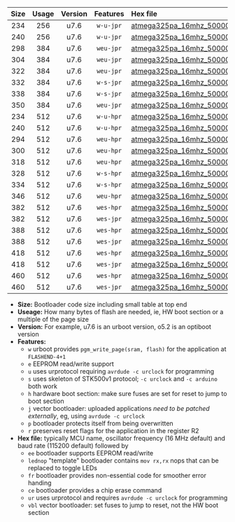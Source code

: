 |Size|Usage|Version|Features|Hex file|
|:-:|:-:|:-:|:-:|:--|
|234|256|u7.6|`w-u-jpr`|[atmega325pa_16mhz_500000bps_ur_vbl.hex](https://raw.githubusercontent.com/stefanrueger/urboot/main/atmega325pa_16mhz_500000bps_ur_vbl.hex)|
|240|256|u7.6|`w-u-jpr`|[atmega325pa_16mhz_500000bps_lednop_ur_vbl.hex](https://raw.githubusercontent.com/stefanrueger/urboot/main/atmega325pa_16mhz_500000bps_lednop_ur_vbl.hex)|
|298|384|u7.6|`weu-jpr`|[atmega325pa_16mhz_500000bps_ee_ur_vbl.hex](https://raw.githubusercontent.com/stefanrueger/urboot/main/atmega325pa_16mhz_500000bps_ee_ur_vbl.hex)|
|304|384|u7.6|`weu-jpr`|[atmega325pa_16mhz_500000bps_ee_lednop_ur_vbl.hex](https://raw.githubusercontent.com/stefanrueger/urboot/main/atmega325pa_16mhz_500000bps_ee_lednop_ur_vbl.hex)|
|322|384|u7.6|`weu-jpr`|[atmega325pa_16mhz_500000bps_ee_lednop_fr_ur_vbl.hex](https://raw.githubusercontent.com/stefanrueger/urboot/main/atmega325pa_16mhz_500000bps_ee_lednop_fr_ur_vbl.hex)|
|332|384|u7.6|`w-s-jpr`|[atmega325pa_16mhz_500000bps_vbl.hex](https://raw.githubusercontent.com/stefanrueger/urboot/main/atmega325pa_16mhz_500000bps_vbl.hex)|
|338|384|u7.6|`w-s-jpr`|[atmega325pa_16mhz_500000bps_lednop_vbl.hex](https://raw.githubusercontent.com/stefanrueger/urboot/main/atmega325pa_16mhz_500000bps_lednop_vbl.hex)|
|350|384|u7.6|`weu-jpr`|[atmega325pa_16mhz_500000bps_ee_lednop_fr_ce_ur_vbl.hex](https://raw.githubusercontent.com/stefanrueger/urboot/main/atmega325pa_16mhz_500000bps_ee_lednop_fr_ce_ur_vbl.hex)|
|234|512|u7.6|`w-u-hpr`|[atmega325pa_16mhz_500000bps_ur.hex](https://raw.githubusercontent.com/stefanrueger/urboot/main/atmega325pa_16mhz_500000bps_ur.hex)|
|240|512|u7.6|`w-u-hpr`|[atmega325pa_16mhz_500000bps_lednop_ur.hex](https://raw.githubusercontent.com/stefanrueger/urboot/main/atmega325pa_16mhz_500000bps_lednop_ur.hex)|
|294|512|u7.6|`weu-hpr`|[atmega325pa_16mhz_500000bps_ee_ur.hex](https://raw.githubusercontent.com/stefanrueger/urboot/main/atmega325pa_16mhz_500000bps_ee_ur.hex)|
|300|512|u7.6|`weu-hpr`|[atmega325pa_16mhz_500000bps_ee_lednop_ur.hex](https://raw.githubusercontent.com/stefanrueger/urboot/main/atmega325pa_16mhz_500000bps_ee_lednop_ur.hex)|
|318|512|u7.6|`weu-hpr`|[atmega325pa_16mhz_500000bps_ee_lednop_fr_ur.hex](https://raw.githubusercontent.com/stefanrueger/urboot/main/atmega325pa_16mhz_500000bps_ee_lednop_fr_ur.hex)|
|328|512|u7.6|`w-s-hpr`|[atmega325pa_16mhz_500000bps.hex](https://raw.githubusercontent.com/stefanrueger/urboot/main/atmega325pa_16mhz_500000bps.hex)|
|334|512|u7.6|`w-s-hpr`|[atmega325pa_16mhz_500000bps_lednop.hex](https://raw.githubusercontent.com/stefanrueger/urboot/main/atmega325pa_16mhz_500000bps_lednop.hex)|
|346|512|u7.6|`weu-hpr`|[atmega325pa_16mhz_500000bps_ee_lednop_fr_ce_ur.hex](https://raw.githubusercontent.com/stefanrueger/urboot/main/atmega325pa_16mhz_500000bps_ee_lednop_fr_ce_ur.hex)|
|382|512|u7.6|`wes-hpr`|[atmega325pa_16mhz_500000bps_ee.hex](https://raw.githubusercontent.com/stefanrueger/urboot/main/atmega325pa_16mhz_500000bps_ee.hex)|
|382|512|u7.6|`wes-jpr`|[atmega325pa_16mhz_500000bps_ee_vbl.hex](https://raw.githubusercontent.com/stefanrueger/urboot/main/atmega325pa_16mhz_500000bps_ee_vbl.hex)|
|388|512|u7.6|`wes-hpr`|[atmega325pa_16mhz_500000bps_ee_lednop.hex](https://raw.githubusercontent.com/stefanrueger/urboot/main/atmega325pa_16mhz_500000bps_ee_lednop.hex)|
|388|512|u7.6|`wes-jpr`|[atmega325pa_16mhz_500000bps_ee_lednop_vbl.hex](https://raw.githubusercontent.com/stefanrueger/urboot/main/atmega325pa_16mhz_500000bps_ee_lednop_vbl.hex)|
|418|512|u7.6|`wes-hpr`|[atmega325pa_16mhz_500000bps_ee_lednop_fr.hex](https://raw.githubusercontent.com/stefanrueger/urboot/main/atmega325pa_16mhz_500000bps_ee_lednop_fr.hex)|
|418|512|u7.6|`wes-jpr`|[atmega325pa_16mhz_500000bps_ee_lednop_fr_vbl.hex](https://raw.githubusercontent.com/stefanrueger/urboot/main/atmega325pa_16mhz_500000bps_ee_lednop_fr_vbl.hex)|
|460|512|u7.6|`wes-hpr`|[atmega325pa_16mhz_500000bps_ee_lednop_fr_ce.hex](https://raw.githubusercontent.com/stefanrueger/urboot/main/atmega325pa_16mhz_500000bps_ee_lednop_fr_ce.hex)|
|460|512|u7.6|`wes-jpr`|[atmega325pa_16mhz_500000bps_ee_lednop_fr_ce_vbl.hex](https://raw.githubusercontent.com/stefanrueger/urboot/main/atmega325pa_16mhz_500000bps_ee_lednop_fr_ce_vbl.hex)|

- **Size:** Bootloader code size including small table at top end
- **Useage:** How many bytes of flash are needed, ie, HW boot section or a multiple of the page size
- **Version:** For example, u7.6 is an urboot version, o5.2 is an optiboot version
- **Features:**
  + `w` urboot provides `pgm_write_page(sram, flash)` for the application at `FLASHEND-4+1`
  + `e` EEPROM read/write support
  + `u` uses urprotocol requiring `avrdude -c urclock` for programming
  + `s` uses skeleton of STK500v1 protocol; `-c urclock` and `-c arduino` both work
  + `h` hardware boot section: make sure fuses are set for reset to jump to boot section
  + `j` vector bootloader: uploaded applications *need to be patched externally*, eg, using `avrdude -c urclock`
  + `p` bootloader protects itself from being overwritten
  + `r` preserves reset flags for the application in the register R2
- **Hex file:** typically MCU name, oscillator frequency (16 MHz default) and baud rate (115200 default) followed by
  + `ee` bootloader supports EEPROM read/write
  + `lednop` "template" bootloader contains `mov rx,rx` nops that can be replaced to toggle LEDs
  + `fr` bootloader provides non-essential code for smoother error handing
  + `ce` bootloader provides a chip erase command
  + `ur` uses urprotocol and requires `avrdude -c urclock` for programming
  + `vbl` vector bootloader: set fuses to jump to reset, not the HW boot section
